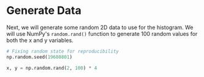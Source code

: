 # Generate Data

Next, we will generate some random 2D data to use for the histogram. We will use NumPy's `random.rand()` function to generate 100 random values for both the x and y variables.

```python
# Fixing random state for reproducibility
np.random.seed(19680801)

x, y = np.random.rand(2, 100) * 4
```
